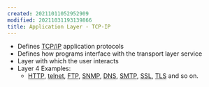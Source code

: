 ```yaml
---
created: 20211011052952909
modified: 20211031193139866
title: Application Layer - TCP-IP
---
```


- Defines [TCP/IP](#TCP%2FIP) application protocols
- Defines how programs interface with the transport layer service
- Layer with which the user interacts
- Layer 4 Examples:
  - [HTTP](#HTTP), [telnet](#telnet), [FTP](#FTP), [SNMP](#SNMP), [DNS](#DNS), [SMTP](#SMTP), [SSL](#SSL), [TLS](#TLS) and so on.
